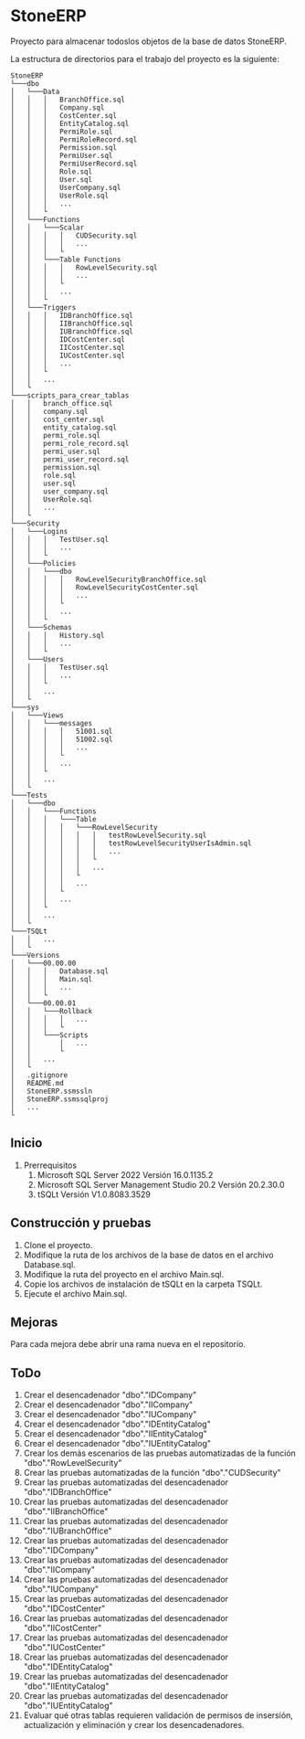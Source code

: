 # StoneERP

Proyecto para almacenar todoslos objetos de la base de datos StoneERP.

La estructura de directorios para el trabajo del proyecto es la siguiente:
```
StoneERP
└───dbo
│   └───Data
│   │   │   BranchOffice.sql
│   │   │   Company.sql
│   │   │   CostCenter.sql
│   │   │   EntityCatalog.sql
│   │   │   PermiRole.sql
│   │   │   PermiRoleRecord.sql
│   │   │   Permission.sql
│   │   │   PermiUser.sql
│   │   │   PermiUserRecord.sql
│   │   │   Role.sql
│   │   │   User.sql
│   │   │   UserCompany.sql
│   │   │   UserRole.sql
│   │   │   ...
│   │   └
│   └───Functions
│   │   └───Scalar
│   │   │   │   CUDSecurity.sql
│   │   │   │   ...
│   │   │   └
│   │   └───Table Functions
│   │   │   │   RowLevelSecurity.sql
│   │   │   │   ...
│   │   │   └
│   │   │   ...
│   │   └    
│	└───Triggers
│   │   │   IDBranchOffice.sql
│   │   │   IIBranchOffice.sql
│   │   │   IUBranchOffice.sql
│   │   │   IDCostCenter.sql
│   │   │   IICostCenter.sql
│   │   │   IUCostCenter.sql
│   │   │   ...
│   │   └
│   │   ...
│   └
└───scripts_para_crear_tablas
│   │   branch_office.sql
│   │   company.sql
│   │   cost_center.sql
│   │   entity_catalog.sql
│   │   permi_role.sql
│   │   permi_role_record.sql
│   │   permi_user.sql
│   │   permi_user_record.sql
│   │   permission.sql
│   │   role.sql
│   │   user.sql
│   │   user_company.sql
│   │   UserRole.sql
│   │   ...
│   └
└───Security
│   └───Logins
│   │   │   TestUser.sql
│   │   │   ...
│   │   └
│   └───Policies
│   │   └───dbo
│   │   │   │   RowLevelSecurityBranchOffice.sql
│   │   │   │   RowLevelSecurityCostCenter.sql
│   │   │   │   ...
│   │   │   └
│   │   │   ...
│   │   └
│	└───Schemas
│   │   │   History.sql
│   │   │   ...
│   │   └
│   └───Users
│   │   │   TestUser.sql
│   │   │   ...
│   │   └
│   │   ...
│   └
└───sys
│   └───Views
│   │   └───messages
│   │   │   │   51001.sql
│   │   │   │   51002.sql
│   │   │   │   ...
│   │   │   └
│   │   │   ...
│   │   └
│   │   ...
│   └
└───Tests
│   └───dbo
│   │   └───Functions
│   │   │   └───Table
│   │   │   │   └───RowLevelSecurity
│   │   │   │   │   │   testRowLevelSecurity.sql
│   │   │   │   │   │   testRowLevelSecurityUserIsAdmin.sql
│   │   │   │   │   │   ...
│   │   │   │   │   └
│   │   │   │   │   ...
│   │   │   │   └
│   │   │   │   ...
│   │   │   └
│   │   │   ...
│   │   └
│   │   ...
│   └
└───TSQLt
│   │   ...
│   └
└───Versions
│   └───00.00.00
│   │   │   Database.sql
│   │   │   Main.sql
│   │   │   ...
│   │   └
│   └───00.00.01
│   │   └───Rollback
│   │   │   │   ...
│   │   │   └
│   │   └───Scripts
│   │       │   ...
│   │       └
│   │   ...
│   └
│   .gitignore
│   README.md
│   StoneERP.ssmssln
│   StoneERP.ssmssqlproj
│   ...
└
```
## Inicio
1. Prerrequisitos
    1. Microsoft SQL Server 2022 Versión 16.0.1135.2
    2. Microsoft SQL Server Management Studio 20.2 Versión 20.2.30.0
    3. tSQLt Versión V1.0.8083.3529
## Construcción y pruebas
1. Clone el proyecto.
2. Modifique la ruta de los archivos de la base de datos en el archivo Database.sql.
3. Modifique la ruta del proyecto en el archivo Main.sql.
4. Copie los archivos de instalación de tSQLt en la carpeta TSQLt.
5. Ejecute el archivo Main.sql.
## Mejoras
Para cada mejora debe abrir una rama nueva en el repositorio.
## ToDo
1. Crear el desencadenador "dbo"."IDCompany"
2. Crear el desencadenador "dbo"."IICompany"
3. Crear el desencadenador "dbo"."IUCompany"
4. Crear el desencadenador "dbo"."IDEntityCatalog"
5. Crear el desencadenador "dbo"."IIEntityCatalog"
6. Crear el desencadenador "dbo"."IUEntityCatalog"
7. Crear los demás escenarios de las pruebas automatizadas de la función  "dbo"."RowLevelSecurity"
8. Crear las pruebas automatizadas de la función  "dbo"."CUDSecurity"
9. Crear las pruebas automatizadas del desencadenador "dbo"."IDBranchOffice"
10. Crear las pruebas automatizadas del desencadenador "dbo"."IIBranchOffice"
11. Crear las pruebas automatizadas del desencadenador "dbo"."IUBranchOffice"
12. Crear las pruebas automatizadas del desencadenador "dbo"."IDCompany"
13. Crear las pruebas automatizadas del desencadenador "dbo"."IICompany"
14. Crear las pruebas automatizadas del desencadenador "dbo"."IUCompany"
15. Crear las pruebas automatizadas del desencadenador "dbo"."IDCostCenter"
16. Crear las pruebas automatizadas del desencadenador "dbo"."IICostCenter"
17. Crear las pruebas automatizadas del desencadenador "dbo"."IUCostCenter"
18. Crear las pruebas automatizadas del desencadenador "dbo"."IDEntityCatalog"
19. Crear las pruebas automatizadas del desencadenador "dbo"."IIEntityCatalog"
20. Crear las pruebas automatizadas del desencadenador "dbo"."IUEntityCatalog"
21. Evaluar qué otras tablas requieren validación de permisos de insersión, actualización y eliminación y crear los desencadenadores.